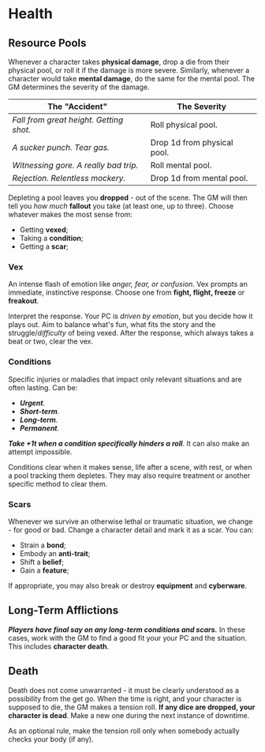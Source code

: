 # Health

## Resource Pools

Whenever a character takes **physical damage**, drop a die from their physical pool, or roll it if the damage is more severe. Similarly, whenever a character would take **mental damage**, do the same for the mental pool. The GM determines the severity of the damage.

| The "Accident"                          | The Severity                |
| --------------------------------------- | --------------------------- |
| _Fall from great height. Getting shot._ | Roll physical pool.         |
| _A sucker punch. Tear gas._             | Drop 1d from physical pool. |
| _Witnessing gore. A really bad trip._   | Roll mental pool.           |
| _Rejection. Relentless mockery._        | Drop 1d from mental pool.   |

Depleting a pool leaves you **dropped** - out of the scene. The GM will then tell you _how much_ **fallout** you take (at least one, up to three). Choose whatever makes the most sense from:

- Getting **vexed**;
- Taking a **condition**;
- Getting a **scar**;

### Vex

An intense flash of emotion like _anger, fear, or confusion_. Vex prompts an immediate, instinctive response. Choose one from **fight, flight, freeze** or **freakout**.

Interpret the response. Your PC is _driven by emotion_, but you decide how it plays out. Aim to balance what's fun, what fits the story and the struggle/_difficulty_ of being vexed. After the response, which always takes a beat or two, clear the vex.

### Conditions

Specific injuries or maladies that impact only relevant situations and are often lasting. Can be:

- **_Urgent_**.
- **_Short-term_**.
- **_Long-term_**.
- **_Permanent_**.

**_Take +1t when a condition specifically hinders a roll_**. It can also make an attempt impossible.

Conditions clear when it makes sense, life after a scene, with rest, or when a pool tracking them depletes. They may also require treatment or another specific method to clear them.

### Scars

Whenever we survive an otherwise lethal or traumatic situation, we change - for good or bad. Change a character detail and mark it as a scar. You can:

- Strain a **bond**;
- Embody an **anti-trait**;
- Shift a **belief**;
- Gain a **feature**;

If appropriate, you may also break or destroy **equipment** and **cyberware**.

## Long-Term Afflictions

**_Players have final say on any long-term conditions and scars._** In these cases, work with the GM to find a good fit your your PC and the situation. This includes **character death**.

## Death

Death does not come unwarranted - it must be clearly understood as a possibility from the get go. When the time is right, and your character is supposed to die, the GM makes a tension roll. **If any dice are dropped, your character is dead**. Make a new one during the next instance of downtime.

As an optional rule, make the tension roll only when somebody actually checks your body (if any).
